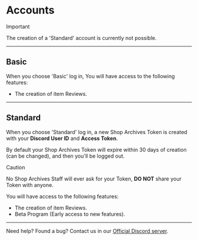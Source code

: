 # Accounts

> [!IMPORTANT]
> The creation of a 'Standard' account is currently not possible.

---

## Basic

When you choose 'Basic' log in, You will have access to the following features:

- The creation of item Reviews.

---

## Standard

When you choose 'Standard' log in, a new Shop Archives Token is created with your **Discord User ID** and **Access Token**.

By default your Shop Archives Token will expire within 30 days of creation (can be changed), and then you'll be logged out.

> [!CAUTION]
> No Shop Archives Staff will ever ask for your Token, **DO NOT** share your Token with anyone.

You will have access to the following features:

- The creation of item Reviews.
- Beta Program (Early access to new features).

---

Need help? Found a bug? Contact us in our [Official Discord server](https://discord.gg/Mcwh7hGcWb).
